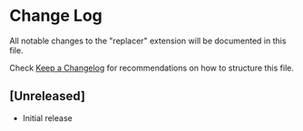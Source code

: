 # Change Log

All notable changes to the "replacer" extension will be documented in this file.

Check [Keep a Changelog](http://keepachangelog.com/) for recommendations on how to structure this file.

## [Unreleased]

- Initial release